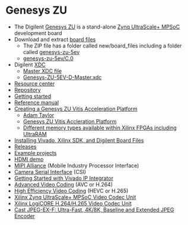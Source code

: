 # Genesys ZU
* The Digilent [Genesys ZU](https://digilent.com/reference/programmable-logic/genesys-zu/start) is a stand-alone [Zynq UltraScale+ MPSoC](https://www.xilinx.com/products/silicon-devices/soc/zynq-ultrascale-mpsoc.html) development board
* Download and extract [board files](https://github.com/Digilent/vivado-boards/archive/master.zip)
  * The ZIP file has a folder called new/board_files including a folder called [genesys-zu-5ev](https://github.com/Digilent/vivado-boards/tree/master/new/board_files/genesys-zu-5ev/C.0)
  * [genesys-zu-5ev/C.0](/Xilinx/genesys-zu-5ev/C.0)
* Digilent [XDC](https://github.com/Digilent/digilent-xdc)
  * [Master XDC file](https://github.com/Digilent/digilent-xdc/blob/master/Genesys-ZU-5EV-D-Master.xdc)
  * [Genesys-ZU-5EV-D-Master.xdc](/Xilinx/Genesys-ZU-5EV-D-Master.xdc)
* [Resource center](https://digilent.com/reference/programmable-logic/genesys-zu/start)
* [Repository](https://github.com/Digilent/genesys-zu)
* [Getting started](https://digilent.com/reference/programmable-logic/genesys-zu/getting-started)
* [Reference manual](https://digilent.com/reference/programmable-logic/genesys-zu/reference-manual)
* [Creating a Genesys ZU Vitis Acceleration Platform](https://digilent.com/blog/creating-a-genesys-zu-vitis-acceleration-platform/)
  * [Adam Taylor](https://www.hackster.io/adam-taylor)
  * [Genesys ZU Vitis Accleration Platform](https://www.hackster.io/adam-taylor/genesys-zu-vitis-accleration-platform-2e86d4)
  * [Different memory types available within Xilinx FPGAs including UltraRAM](https://www.hackster.io/news/microzed-chronicles-ultraram-what-is-it-how-should-we-use-it-f73e1d1ebf85)
* [Installing Vivado, Xilinx SDK, and Digilent Board Files](https://digilent.com/reference/programmable-logic/guides/installing-vivado-and-sdk)
* [Releases](https://github.com/Digilent/Genesys-ZU/releases)
* [Example projects](https://digilent.com/reference/programmable-logic/genesys-zu/demos/start)
* [HDMI demo](https://digilent.com/reference/programmable-logic/genesys-zu/demos/hdmi)
* [MIPI Alliance](https://en.wikipedia.org/wiki/MIPI_Alliance) (Mobile Industry Processor Interface)
* [Camera Serial Interface](https://en.wikipedia.org/wiki/Camera_Serial_Interface) (CSI)
* [Getting Started with Vivado IP Integrator](https://digilent.com/reference/vivado/getting-started-with-ipi/start)
* [Advanced Video Coding](https://en.wikipedia.org/wiki/Advanced_Video_Coding) (AVC or H.264)
* [High Efficiency Video Coding](https://en.wikipedia.org/wiki/High_Efficiency_Video_Coding) (HEVC or H.265)
* [Xilinx Zynq UltraScale+ MPSoC Video Codec Unit](https://xilinx-wiki.atlassian.net/wiki/spaces/A/pages/18842546/Xilinx+Zynq+UltraScale+MPSoC+Video+Codec+Unit)
* [Xilinx LogiCORE H.264/H.265 Video Codec Unit](https://www.xilinx.com/products/intellectual-property/v-vcu.html)
* [Cast JPEG-EX-F: Ultra-Fast, 4K/8K, Baseline and Extended JPEG Encoder](https://www.xilinx.com/products/intellectual-property/1-gfeqs7.html)
